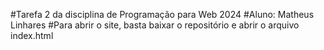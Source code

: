 #Tarefa 2 da disciplina de Programação para Web 2024
#Aluno: Matheus Linhares
#Para abrir o site, basta baixar o repositório e abrir o arquivo index.html
